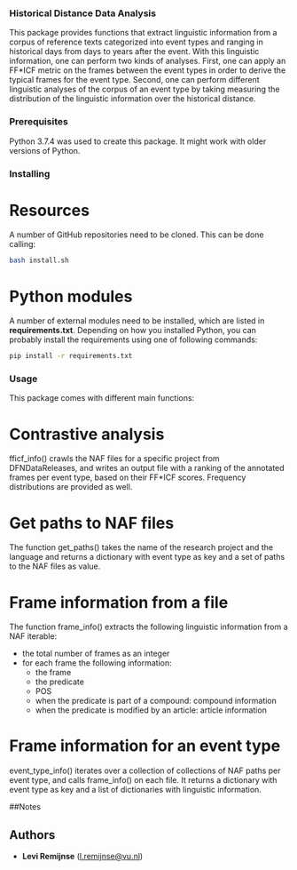 ### Historical Distance Data Analysis
This package provides functions that extract linguistic information from a corpus of reference texts categorized into event types and ranging in historical days from days to years after the event. With this linguistic information, one can perform two kinds of analyses. First, one can apply an FF*ICF metric on the frames between the event types in order to derive the typical frames for the event type. Second, one can perform different linguistic analyses of the corpus of an event type by taking measuring the distribution of the linguistic information over the historical distance.

### Prerequisites
Python 3.7.4 was used to create this package. It might work with older versions of Python.

### Installing

# Resources
A number of GitHub repositories need to be cloned. This can be done calling:
```bash
bash install.sh
```

# Python modules
A number of external modules need to be installed, which are listed in **requirements.txt**.
Depending on how you installed Python, you can probably install the requirements using one of following commands:
```bash
pip install -r requirements.txt
```

### Usage
This package comes with different main functions:

# Contrastive analysis
fficf_info() crawls the NAF files for a specific project from DFNDataReleases, and writes an output file with a ranking of the annotated frames per event type, based on their FF*ICF scores. Frequency distributions are provided as well.

# Get paths to NAF files
The function get_paths() takes the name of the research project and the language and returns a dictionary with event type as key and a set of paths to the NAF files as value.

# Frame information from a file
The function frame_info() extracts the following linguistic information from a NAF iterable:
- the total number of frames as an integer
- for each frame the following information:
  - the frame
  - the predicate
  - POS
  - when the predicate is part of a compound: compound information
  - when the predicate is modified by an article: article information

# Frame information for an event type
event_type_info() iterates over a collection of collections of NAF paths per event type, and calls frame_info() on each file. It returns a dictionary with event type as key and a list of dictionaries with linguistic information.

##Notes


## Authors
* **Levi Remijnse** (l.remijnse@vu.nl)
